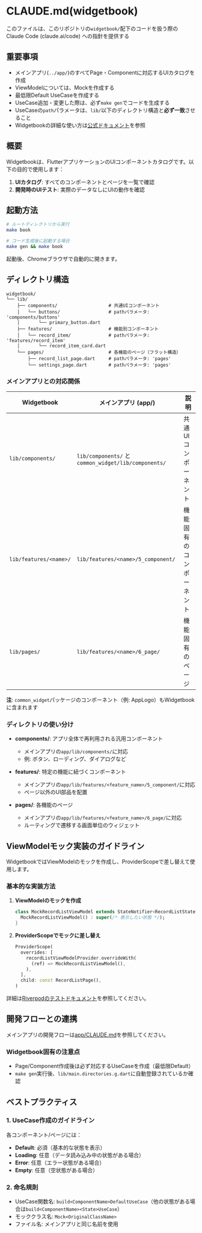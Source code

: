# CLAUDE.md(widgetbook)

このファイルは、このリポジトリの`widgetbook/`配下のコードを扱う際の  
Claude Code (claude.ai/code) への指針を提供する

## **重要事項**

- メインアプリ(`../app/`)のすべてPage・Componentに対応するUIカタログを作成
- ViewModelについては、Mockを作成する
- 最低限Default UseCaseを作成する
- UseCase追加・変更した際は、必ず`make gen`でコードを生成する
- UseCaseの`path`パラメータは、`lib/`以下のディレクトリ構造と**必ず一致**させること
- Widgetbookの詳細な使い方は[公式ドキュメント](https://docs.widgetbook.io/)を参照

## 概要

Widgetbookは、FlutterアプリケーションのUIコンポーネントカタログです。以下の目的で使用します：

1. **UIカタログ**: すべてのコンポーネントとページを一覧で確認
2. **開発時のUIテスト**: 実際のデータなしにUIの動作を確認

## 起動方法

```bash
# ルートディレクトリから実行
make book

# コード生成後に起動する場合
make gen && make book
```

起動後、Chromeブラウザで自動的に開きます。

## ディレクトリ構造

```
widgetbook/
└── lib/
    ├── components/                   # 共通UIコンポーネント
    │   └── buttons/                  # pathパラメータ: 'components/buttons'
    │       └── primary_button.dart
    ├── features/                     # 機能別コンポーネント
    │   └── record_item/              # pathパラメータ: 'features/record_item'
    │       └── record_item_card.dart
    └── pages/                        # 各機能のページ（フラット構造）
        ├── record_list_page.dart     # pathパラメータ: 'pages'
        └── settings_page.dart        # pathパラメータ: 'pages'
```

### メインアプリとの対応関係

| Widgetbook | メインアプリ (app/) | 説明 |
|------------|-------------------|------|
| `lib/components/` | `lib/components/` と `common_widget/lib/components/` | 共通UIコンポーネント |
| `lib/features/<name>/` | `lib/features/<name>/5_component/` | 機能固有のコンポーネント |
| `lib/pages/` | `lib/features/<name>/6_page/` | 機能固有のページ |

**注**: `common_widget`パッケージのコンポーネント（例: AppLogo）もWidgetbookに含まれます

### ディレクトリの使い分け

- **components/**: アプリ全体で再利用される汎用コンポーネント
  - メインアプリの`app/lib/components/`に対応
  - 例: ボタン、ローディング、ダイアログなど

- **features/**: 特定の機能に紐づくコンポーネント
  - メインアプリの`app/lib/features/<feature_name>/5_component/`に対応
  - ページ以外のUI部品を配置

- **pages/**: 各機能のページ
  - メインアプリの`app/lib/features/<feature_name>/6_page/`に対応
  - ルーティングで遷移する画面単位のウィジェット

## ViewModelモック実装のガイドライン

WidgetbookではViewModelのモックを作成し、ProviderScopeで差し替えて使用します。

### 基本的な実装方法

1. **ViewModelのモックを作成**

   ```dart
   class MockRecordListViewModel extends StateNotifier<RecordListState> {
     MockRecordListViewModel() : super(/* 表示したい状態 */);
   }
   ```

2. **ProviderScopeでモックに差し替え**

   ```dart
   ProviderScope(
     overrides: [
       recordListViewModelProvider.overrideWith(
         (ref) => MockRecordListViewModel(),
       ),
     ],
     child: const RecordListPage(),
   )
   ```

詳細は[Riverpodのテストドキュメント](https://riverpod.dev/ja/docs/essentials/testing)を参照してください。

## 開発フローとの連携

メインアプリの開発フローは[app/CLAUDE.md](../app/CLAUDE.md)を参照してください。

### Widgetbook固有の注意点

- Page/Component作成後は必ず対応するUseCaseを作成（最低限Default）
- `make gen`実行後、`lib/main.directories.g.dart`に自動登録されているか確認

## ベストプラクティス

### 1. UseCase作成のガイドライン

各コンポーネント/ページには：

- **Default**: 必須（基本的な状態を表示）
- **Loading**: 任意（データ読み込み中の状態がある場合）
- **Error**: 任意（エラー状態がある場合）
- **Empty**: 任意（空状態がある場合）

### 2. 命名規則

- UseCase関数名: `build<ComponentName>DefaultUseCase`（他の状態がある場合は`build<ComponentName><State>UseCase`）
- モッククラス名: `Mock<OriginalClassName>`
- ファイル名: メインアプリと同じ名前を使用
